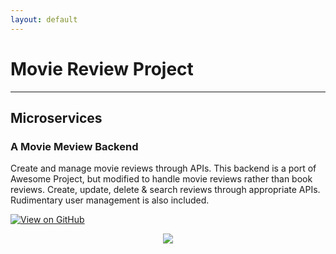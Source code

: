```yaml
---
layout: default
---
```

# Movie Review Project
---
## Microservices

### A Movie Meview Backend

Create and manage movie reviews through APIs.  This backend is a port of Awesome Project, but modified to handle movie reviews rather than book reviews.  Create, update, delete & search reviews through appropriate APIs.  Rudimentary user management is also included.

[![View on GitHub](https://img.shields.io/badge/GitHub-View_on_GitHub-blue?logo=GitHub)](https://github.com/harish-babu/movie-reviews)

<center><img src="images/fraud_detection.jpg"/></center>

